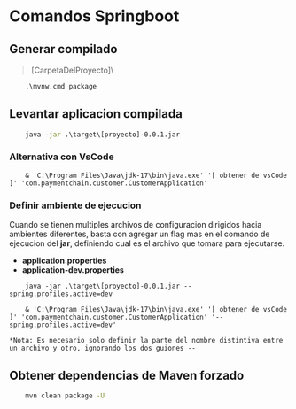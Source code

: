 # Comandos Springboot

## Generar compilado

> [CarpetaDelProyecto]\

~~~cmd
    .\mvnw.cmd package
~~~

## Levantar aplicacion compilada  

~~~cmd
    java -jar .\target\[proyecto]-0.0.1.jar
~~~

### Alternativa con VsCode

~~~CMD
    & 'C:\Program Files\Java\jdk-17\bin\java.exe' '[ obtener de vsCode ]' 'com.paymentchain.customer.CustomerApplication'
~~~

### Definir ambiente de ejecucion

Cuando se tienen multiples archivos de configuracion dirigidos hacia ambientes diferentes, basta con agregar un flag mas en el comando de ejecucion del **jar**, definiendo cual es el archivo que tomara para ejecutarse.  

- **application.properties**
- **application-dev.properties**

~~~CMD
    java -jar .\target\[proyecto]-0.0.1.jar --spring.profiles.active=dev

    & 'C:\Program Files\Java\jdk-17\bin\java.exe' '[ obtener de vsCode ]' 'com.paymentchain.customer.CustomerApplication' '--spring.profiles.active=dev'
~~~

`*Nota: Es necesario solo definir la parte del nombre distintiva entre un archivo y otro, ignorando los dos guiones --`

## Obtener dependencias de Maven forzado

~~~cmd
    mvn clean package -U
~~~
